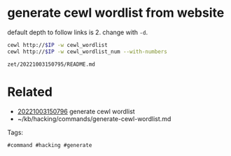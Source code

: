 # generate cewl wordlist from website
default depth to follow links is 2. change with `-d`.
```bash
cewl http://$IP -w cewl_wordlist
cewl http://$IP -w cewl_wordlist_num --with-numbers
```

` zet/20221003150795/README.md `

# Related

- [20221003150796](/zet/20221003150796/README.md) generate cewl wordlist
- ~/kb/hacking/commands/generate-cewl-wordlist.md

Tags:

    #command #hacking #generate 
